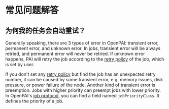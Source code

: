 # 常见问题解答

## 为何我的任务会自动重试？

Generally speaking, there are 3 types of error in OpenPAI: transient error, permanent error, and unknown error. In jobs, transient error will be always retried, and permanent error will never be retried. If unknown error happens, PAI will retry the job according to the [retry policy](./如何使用高级任务设置.md#job-exit-spec-retry-policy-and-completion-policy) of the job, which is set by user.

If you don't set any [retry policy](./如何使用高级任务设置.md#job-exit-spec-retry-policy-and-completion-policy) but find the job has an unexpected retry number, it can be caused by some transient error, e.g. memory issues, disk pressure, or power failure of the node. Another kind of transient error is preemption. Jobs with higher priority can preempt jobs with lower priority. In OpenPAI's [job protocol](https://github.com/microsoft/openpai-protocol/blob/master/schemas/v2/schema.yaml), you can find a field named `jobPriorityClass`. It defines the priority of a job.